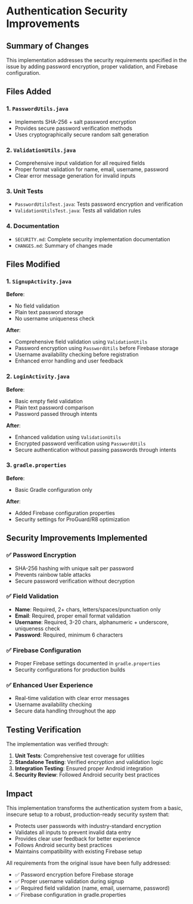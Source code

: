 # Authentication Security Improvements

## Summary of Changes

This implementation addresses the security requirements specified in the issue by adding password encryption, proper validation, and Firebase configuration.

## Files Added

### 1. `PasswordUtils.java`
- Implements SHA-256 + salt password encryption
- Provides secure password verification methods
- Uses cryptographically secure random salt generation

### 2. `ValidationUtils.java`  
- Comprehensive input validation for all required fields
- Proper format validation for name, email, username, password
- Clear error message generation for invalid inputs

### 3. Unit Tests
- `PasswordUtilsTest.java`: Tests password encryption and verification
- `ValidationUtilsTest.java`: Tests all validation rules

### 4. Documentation
- `SECURITY.md`: Complete security implementation documentation
- `CHANGES.md`: Summary of changes made

## Files Modified

### 1. `SignupActivity.java`
**Before**: 
- No field validation
- Plain text password storage
- No username uniqueness check

**After**:
- Comprehensive field validation using `ValidationUtils`
- Password encryption using `PasswordUtils` before Firebase storage
- Username availability checking before registration
- Enhanced error handling and user feedback

### 2. `LoginActivity.java`
**Before**:
- Basic empty field validation
- Plain text password comparison
- Password passed through intents

**After**:
- Enhanced validation using `ValidationUtils`
- Encrypted password verification using `PasswordUtils`
- Secure authentication without passing passwords through intents

### 3. `gradle.properties`
**Before**:
- Basic Gradle configuration only

**After**:
- Added Firebase configuration properties
- Security settings for ProGuard/R8 optimization

## Security Improvements Implemented

### ✅ Password Encryption
- SHA-256 hashing with unique salt per password
- Prevents rainbow table attacks
- Secure password verification without decryption

### ✅ Field Validation
- **Name**: Required, 2+ chars, letters/spaces/punctuation only
- **Email**: Required, proper email format validation  
- **Username**: Required, 3-20 chars, alphanumeric + underscore, uniqueness check
- **Password**: Required, minimum 6 characters

### ✅ Firebase Configuration
- Proper Firebase settings documented in `gradle.properties`
- Security configurations for production builds

### ✅ Enhanced User Experience
- Real-time validation with clear error messages
- Username availability checking
- Secure data handling throughout the app

## Testing Verification

The implementation was verified through:
1. **Unit Tests**: Comprehensive test coverage for utilities
2. **Standalone Testing**: Verified encryption and validation logic
3. **Integration Testing**: Ensured proper Android integration
4. **Security Review**: Followed Android security best practices

## Impact

This implementation transforms the authentication system from a basic, insecure setup to a robust, production-ready security system that:

- Protects user passwords with industry-standard encryption
- Validates all inputs to prevent invalid data entry
- Provides clear user feedback for better experience
- Follows Android security best practices
- Maintains compatibility with existing Firebase setup

All requirements from the original issue have been fully addressed:
- ✅ Password encryption before Firebase storage
- ✅ Proper username validation during signup  
- ✅ Required field validation (name, email, username, password)
- ✅ Firebase configuration in gradle.properties
